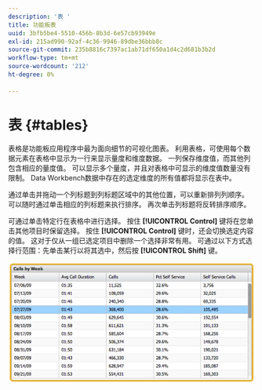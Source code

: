 ```yaml
---
description: '表 '
title: 功能板表
uuid: 3bfb5be4-5510-456b-8b3d-6e57cb93949e
exl-id: 215ad990-92af-4c36-9946-89dbe36bbb8c
source-git-commit: 235b8816c7397ac1ab71df650a1d4c2d681b3b2d
workflow-type: tm+mt
source-wordcount: '212'
ht-degree: 0%

---
```


# 表 {#tables}

表格是功能板应用程序中最为面向细节的可视化图表。 利用表格，可使用每个数据元素在表格中显示为一行来显示量度和维度数据。 一列保存维度值，而其他列包含相应的量度值。 可以显示多个量度，并且对表格中可显示的维度值数量没有限制。 Data Workbench数据中存在的选定维度的所有值都将显示在表中。

通过单击并拖动一个列标题到列标题区域中的其他位置，可以重新排列列顺序。 可以随时通过单击相应的列标题来执行排序。 再次单击列标题将反转排序顺序。

可通过单击特定行在表格中进行选择。 按住 **[!UICONTROL Control]** 键将在您单击其他项目时保留选择。 按住 **[!UICONTROL Control]** 键时，还会切换选定内容的值。 这对于仅从一组已选定项目中删除一个选择非常有用。 可通过以下方式选择行范围：先单击某行以将其选中，然后按 **[!UICONTROL Shift]** 键。

![](assets/table.png)
